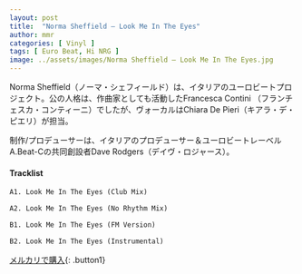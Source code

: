 ```yaml
---
layout: post
title:  "Norma Sheffield – Look Me In The Eyes"
author: mmr
categories: [ Vinyl ]
tags: [ Euro Beat, Hi NRG ]
image: ../assets/images/Norma Sheffield – Look Me In The Eyes.jpg
---
```


Norma Sheffield（ノーマ・シェフィールド）は、イタリアのユーロビートプロジェクト。公の人格は、作曲家としても活動したFrancesca Contini
（フランチェスカ・コンティーニ）でしたが、ヴォーカルはChiara De Pieri（キアラ・デ・ピエリ）が担当。

制作/プロデューサーは、イタリアのプロデューサー＆ユーロビートレーベルA.Beat-Cの共同創設者Dave Rodgers（デイヴ・ロジャース）。

#### Tracklist
```md
A1. Look Me In The Eyes (Club Mix)

A2. Look Me In The Eyes (No Rhythm Mix)

B1. Look Me In The Eyes (FM Version)

B2. Look Me In The Eyes (Instrumental)
```

[メルカリで購入](https://jp.mercari.com/item/m83336143177){: .button1}

